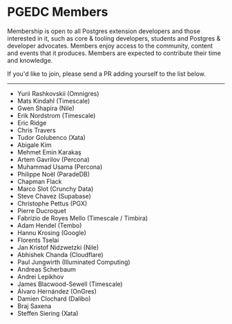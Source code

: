 # PGEDC Members

Membership is open to all Postgres extension developers and those interested in it, such as core & tooling developers, students and Postgres & developer advocates. Members enjoy access to the community, content and events that it produces. Members are expected to contribute their time and knowledge.

If you'd like to join, please send a PR adding yourself to the list below.

---

* Yurii Rashkovskii (Omnigres)
* Mats Kindahl (Timescale)
* Gwen Shapira (Nile)
* Erik Nordstrom (Timescale)
* Eric Ridge
* Chris Travers
* Tudor Golubenco (Xata)
* Abigale Kim
* Mehmet Emin Karakaş
* Artem Gavrilov (Percona)
* Muhammad Usama (Percona)
* Philippe Noël (ParadeDB)
* Chapman Flack
* Marco Slot (Crunchy Data)
* Steve Chavez (Supabase)
* Christophe Pettus (PGX)
* Pierre Ducroquet
* Fabrízio de Royes Mello (Timescale / Timbira)
* Adam Hendel (Tembo)
* Hannu Krosing (Google)
* Florents Tselai
* Jan Kristof Nidzwetzki (Nile)
* Abhishek Chanda (Cloudflare)
* Paul Jungwirth (Illuminated Computing)
* Andreas Scherbaum
* Andrei Lepikhov
* James Blacwood-Sewell (Timescale)
* Álvaro Hernández (OnGres)
* Damien Clochard (Dalibo)
* Braj Saxena
* Steffen Siering (Xata)
